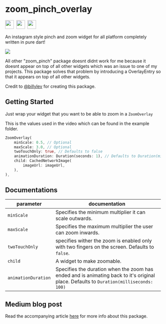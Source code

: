 # zoom_pinch_overlay
<img src="https://forthebadge.com/images/badges/built-with-love.svg" height="28px" />&nbsp;&nbsp;<img src="https://img.shields.io/badge/license-MIT-green?style=for-the-badge" height="28px" />&nbsp;&nbsp;<a href="https://pub.dev/packages/zoom_pinch_overlay"><img src="https://img.shields.io/pub/v/zoom_pinch_overlay.svg?style=for-the-badge" height="28px" /></a>

An instagram style pinch and zoom widget for all platform completely written in pure dart!

![](https://media.giphy.com/media/JgOvnL7vmYiXkuNFnh/giphy.gif)

All other "zoom_pinch" package doesnt didnt work for me because it doesnt appear on top of all other widgets which 
was an issue to one of my projects. This package solves that problem by introducing a OverlayEntry so that it appears on top
of all other widgets.

Credit to [@billylev](https://github.com/billylev) for creating this package.

## Getting Started

Just wrap your widget that you want to be able to zoom in a `ZoomOverlay`

This is the values used in the video which can be found in the example folder.

``` dart
ZoomOverlay(
    minScale: 0.5, // Optional
    maxScale: 3.0, // Optional
    twoTouchOnly: true, // Defaults to false
    animationDuration: Duration(seconds: 1), // Defaults to Duration(milliseconds: 100)
    child: CachedNetworkImage(
        imageUrl: imageUrl,
    ),
),
```
## Documentations

|parameter  |documentation  |
|---------|---------|
|`minScale`|Specifies the minimum multiplier it can scale outwards.|
|`maxScale`|Specifies the maximum multiplier the user can zoom inwards.|
|`twoTouchOnly`|specifies wither the zoom is enabled only with two fingers on the screen. Defaults to `false`.|
|`child`| A widget to make zoomable.|
|`animationDuration`| Specifies the duration when the zoom has ended and is animating back to it's original place. Defaults to `Duration(milliseconds: 100)`|


## Medium blog post

Read the accompanying article [here](https://billyleverington.medium.com/building-instagrams-pinch-zoom-and-drag-a-photo-in-flutter-110f29a79bb7) for more info about this package.


